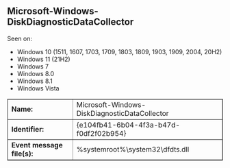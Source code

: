 ## Microsoft-Windows-DiskDiagnosticDataCollector

Seen on:
* Windows 10 (1511, 1607, 1703, 1709, 1803, 1809, 1903, 1909, 2004, 20H2)
* Windows 11 (21H2)
* Windows 7
* Windows 8.0
* Windows 8.1
* Windows Vista

<table border="1" class="docutils">
  <tbody>
    <tr>
      <td><b>Name:</b></td>
      <td>Microsoft-Windows-DiskDiagnosticDataCollector</td>
    </tr>
    <tr>
      <td><b>Identifier:</b></td>
      <td>{e104fb41-6b04-4f3a-b47d-f0df2f02b954}</td>
    </tr>
    <tr>
      <td><b>Event message file(s):</b></td>
      <td>%systemroot%\system32\dfdts.dll</td>
    </tr>
  </tbody>
</table>

&nbsp;


